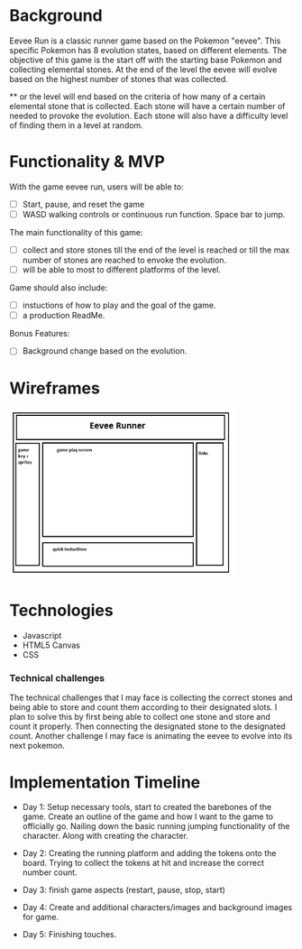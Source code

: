 # Background

Eevee Run is a classic runner game based on the Pokemon "eevee". This specific Pokemon has 8 evolution states, based on different elements. The objective of this game is the start off with the starting base Pokemon and collecting elemental stones. At the end of the level the eevee will evolve based on the highest number of stones that was collected. 

** or the level will end based on the criteria of how many of a certain elemental stone that is collected. Each stone will have a certain number of needed to provoke the evolution. Each stone will also have a difficulty level of finding them in a level at random.

# Functionality & MVP
With the game eevee run, users will be able to:
- [ ] Start, pause, and reset the game
- [ ] WASD walking controls or continuous run function. Space bar to jump.

The main functionality of this game:
- [ ] collect and store stones till the end of the level is reached or till the max number of stones are reached to envoke the evolution.
- [ ] will be able to most to different platforms of the level.

Game should also include:
- [ ] instuctions of how to play and the goal of the game.
- [ ] a production ReadMe.

Bonus Features:
- [ ] Background change based on the evolution.

# Wireframes

<img src="src/images/wireframe.png" width= 400px height=300px/>

# Technologies 
- Javascript
- HTML5 Canvas
- CSS

### Technical challenges 
The technical challenges that I may face is collecting the correct stones and being able to store and count them according to their designated slots. I plan to solve this by first being able to collect one stone and store and count it properly. Then connecting the designated stone to the designated count. Another challenge I may face is animating the eevee to evolve into its next pokemon. 

# Implementation Timeline

- Day 1: Setup necessary tools, start to created the barebones of the game. Create an outline of the game and how I want to the game to officially go. Nailing down the basic running jumping functionality of the character. Along with creating the character.

- Day 2: Creating the running platform and adding the tokens onto the board. Trying to collect the tokens at hit and increase the correct number count.

- Day 3: finish game aspects (restart, pause, stop, start)

- Day 4: Create and additional characters/images and background images for game.

- Day 5: Finishing touches.




